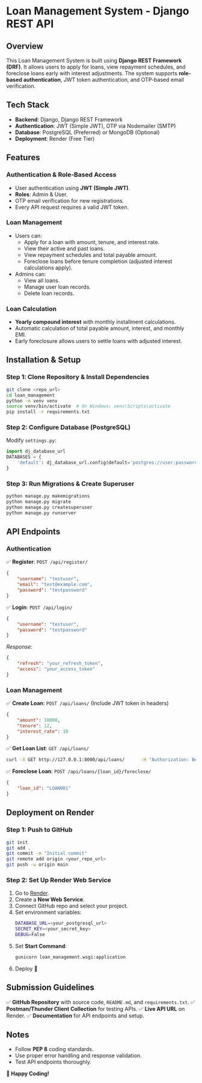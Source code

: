 # Loan Management System - Django REST API

## Overview
This Loan Management System is built using **Django REST Framework (DRF)**. It allows users to apply for loans, view repayment schedules, and foreclose loans early with interest adjustments. The system supports **role-based authentication**, JWT token authentication, and OTP-based email verification.

## Tech Stack
- **Backend**: Django, Django REST Framework
- **Authentication**: JWT (Simple JWT), OTP via Nodemailer (SMTP)
- **Database**: PostgreSQL (Preferred) or MongoDB (Optional)
- **Deployment**: Render (Free Tier)

## Features
### **Authentication & Role-Based Access**
- User authentication using **JWT (Simple JWT)**.
- **Roles**: Admin & User.
- OTP email verification for new registrations.
- Every API request requires a valid JWT token.

### **Loan Management**
- Users can:
  - Apply for a loan with amount, tenure, and interest rate.
  - View their active and past loans.
  - View repayment schedules and total payable amount.
  - Foreclose loans before tenure completion (adjusted interest calculations apply).
- Admins can:
  - View all loans.
  - Manage user loan records.
  - Delete loan records.

### **Loan Calculation**
- **Yearly compound interest** with monthly installment calculations.
- Automatic calculation of total payable amount, interest, and monthly EMI.
- Early foreclosure allows users to settle loans with adjusted interest.

## Installation & Setup
### **Step 1: Clone Repository & Install Dependencies**
```sh
git clone <repo_url>
cd loan_management
python -m venv venv
source venv/bin/activate  # On Windows: venv\Scripts\activate
pip install -r requirements.txt
```

### **Step 2: Configure Database (PostgreSQL)**
Modify `settings.py`:
```python
import dj_database_url
DATABASES = {
    'default': dj_database_url.config(default='postgres://user:password@localhost:5432/loan_db')
}
```

### **Step 3: Run Migrations & Create Superuser**
```sh
python manage.py makemigrations
python manage.py migrate
python manage.py createsuperuser
python manage.py runserver
```

## API Endpoints
### **Authentication**
✅ **Register**: `POST /api/register/`
```json
{
    "username": "testuser",
    "email": "test@example.com",
    "password": "testpassword"
}
```

✅ **Login**: `POST /api/login/`
```json
{
    "username": "testuser",
    "password": "testpassword"
}
```
_Response:_
```json
{
    "refresh": "your_refresh_token",
    "access": "your_access_token"
}
```

### **Loan Management**
✅ **Create Loan**: `POST /api/loans/` (Include JWT token in headers)
```json
{
    "amount": 10000,
    "tenure": 12,
    "interest_rate": 10
}
```

✅ **Get Loan List**: `GET /api/loans/`
```sh
curl -X GET http://127.0.0.1:8000/api/loans/      -H "Authorization: Bearer your_access_token"
```

✅ **Foreclose Loan**: `POST /api/loans/{loan_id}/foreclose/`
```json
{
    "loan_id": "LOAN001"
}
```

## Deployment on Render
### **Step 1: Push to GitHub**
```sh
git init
git add .
git commit -m "Initial commit"
git remote add origin <your_repo_url>
git push -u origin main
```

### **Step 2: Set Up Render Web Service**
1. Go to [Render](https://render.com/).
2. Create a **New Web Service**.
3. Connect GitHub repo and select your project.
4. Set environment variables:
   ```sh
   DATABASE_URL=<your_postgresql_url>
   SECRET_KEY=<your_secret_key>
   DEBUG=False
   ```
5. Set **Start Command**:
   ```sh
   gunicorn loan_management.wsgi:application
   ```
6. Deploy 🚀

## Submission Guidelines
✅ **GitHub Repository** with source code, `README.md`, and `requirements.txt`.
✅ **Postman/Thunder Client Collection** for testing APIs.
✅ **Live API URL** on Render.
✅ **Documentation** for API endpoints and setup.

## Notes
- Follow **PEP 8** coding standards.
- Use proper error handling and response validation.
- Test API endpoints thoroughly.

**🚀 Happy Coding!**
